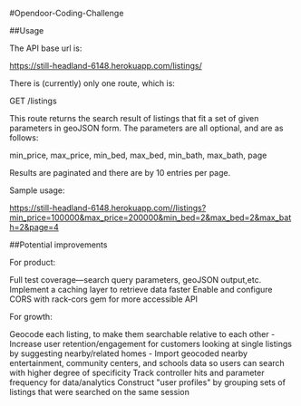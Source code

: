 #Opendoor-Coding-Challenge


##Usage

The API base url is:

  https://still-headland-6148.herokuapp.com/listings/

There is (currently) only one route, which is:

  GET /listings

This route returns the search result of listings that fit a set of given parameters
in geoJSON form. The parameters are all optional, and are as follows:

min_price, max_price, min_bed, max_bed, min_bath, max_bath, page

Results are paginated and there are by 10 entries per page.

Sample usage:

  https://still-headland-6148.herokuapp.com//listings?min_price=100000&max_price=200000&min_bed=2&max_bed=2&max_bath=2&page=4

##Potential improvements

For product:

  Full test coverage—search query parameters, geoJSON output,etc.
  Implement a caching layer to retrieve data faster
  Enable and configure CORS with rack-cors gem for more accessible API

For growth:

  Geocode each listing, to make them searchable relative to each other
    - Increase user retention/engagement for customers looking at single listings by suggesting nearby/related homes
    - Import geocoded nearby entertainment, community centers, and schools data so users can search with higher degree of specificity
  Track controller hits and parameter frequency for data/analytics
  Construct "user profiles" by grouping sets of listings that were searched on the same session

